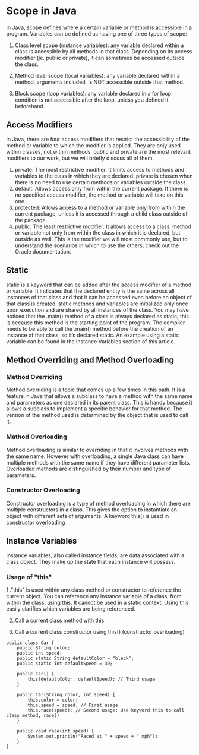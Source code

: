 # Scope in Java

In Java, scope defines where a certain variable or method is accessible in a program. Variables can be defined as having one of three types of scope:

1. Class level scope (instance variables): any variable declared within a class is accessible by all methods in that class. Depending on its access modifier (ie. public or private), it can sometimes be accessed outside the class.

2. Method level scope (local variables): any variable declared within a method, arguments included, is NOT accessible outside that method.

3. Block scope (loop variables): any variable declared in a for loop condition is not accessible after the loop, unless you defined it beforehand.

## Access Modifiers
In Java, there are four access modifiers that restrict the accessibility of the method or variable to which the modifier is applied. They are only used within classes, not within methods. public and private are the most relevant modifiers to our work, but we will briefly discuss all of them.
1. private: The most restrictive modifier. It limits access to methods and variables to the class in which they are declared. private is chosen when there is no need to use certain methods or variables outside the class.
2. default: Allows access only from within the current package. If there is no specified access modifier, the method or variable will take on this one.
3. protected: Allows access to a method or variable only from within the current package, unless it is accessed through a child class outside of the package.
4. public: The least restrictive modifier. It allows access to a class, method or variable not only from within the class in which it is declared, but outside as well. This is the modifier we will most commonly use, but to understand the scenarios in which to use the others, check out the Oracle documentation.

## Static
static is a keyword that can be added after the access modifier of a method or variable. It indicates that the declared entity is the same across all instances of that class and that it can be accessed even before an object of that class is created. static methods and variables are initialized only once upon execution and are shared by all instances of the class. You may have noticed that the .main() method of a class is always declared as static; this is because this method is the starting point of the program. The compiler needs to be able to call the .main() method before the creation of an instance of that class, so it’s declared static. An example using a static variable can be found in the Instance Variables section of this article.

## Method Overriding and Method Overloading
### Method Overriding
Method overriding is a topic that comes up a few times in this path. It is a feature in Java that allows a subclass to have a method with the same name and parameters as one declared in its parent class. This is handy because it allows a subclass to implement a specific behavior for that method. The version of the method used is determined by the object that is used to call it. 


### Mathod Overloading
Method overloading is similar to overriding in that it involves methods with the same name. However with overloading, a single Java class can have multiple methods with the same name if they have different parameter lists. Overloaded methods are distinguished by their number and type of parameters.

### Constructor Overloading
Constructor overloading is a type of method overloading in which there are multiple constructors in a class. This gives the option to instantiate an object with different sets of arguments. A keyword this() is used in constructor overloading

## Instance Variables
Instance variables, also called instance fields, are data associated with a class object. They make up the state that each instance will possess. 

### Usage of "this"
1 ."this" is used within any class method or constructor to reference the current object. You can reference any instance variable of a class, from within the class, using this. It cannot be used in a static context. Using this easily clarifies which variables are being referenced.

2. Call a current class method with this

3. Call a current class constructor using this() (constructor overloading)
```
public class Car {
    public String color;
    public int speed;
    public static String defaultColor = "black";
    public static int defaultSpeed = 30;
   
    public Car() {
        this(defaultColor, defaultSpeed); // Third usage
    }
 
    public Car(String color, int speed) {
        this.color = color;
        this.speed = speed; // First usage
        this.race(speed); // Second usage: Use keyword this to call class method, race()
    }
 
    public void race(int speed) {
        System.out.println("Raced at " + speed + " mph");
    }
}
```